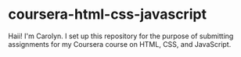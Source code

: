 # coursera-html-css-javascript

Haii! I'm Carolyn. I set up this repository for the purpose of submitting assignments for my Coursera course on HTML, CSS, and JavaScript. 
